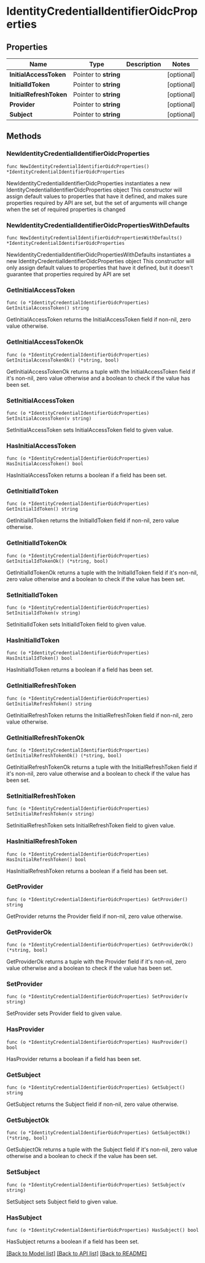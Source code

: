 # IdentityCredentialIdentifierOidcProperties

## Properties

Name | Type | Description | Notes
------------ | ------------- | ------------- | -------------
**InitialAccessToken** | Pointer to **string** |  | [optional] 
**InitialIdToken** | Pointer to **string** |  | [optional] 
**InitialRefreshToken** | Pointer to **string** |  | [optional] 
**Provider** | Pointer to **string** |  | [optional] 
**Subject** | Pointer to **string** |  | [optional] 

## Methods

### NewIdentityCredentialIdentifierOidcProperties

`func NewIdentityCredentialIdentifierOidcProperties() *IdentityCredentialIdentifierOidcProperties`

NewIdentityCredentialIdentifierOidcProperties instantiates a new IdentityCredentialIdentifierOidcProperties object
This constructor will assign default values to properties that have it defined,
and makes sure properties required by API are set, but the set of arguments
will change when the set of required properties is changed

### NewIdentityCredentialIdentifierOidcPropertiesWithDefaults

`func NewIdentityCredentialIdentifierOidcPropertiesWithDefaults() *IdentityCredentialIdentifierOidcProperties`

NewIdentityCredentialIdentifierOidcPropertiesWithDefaults instantiates a new IdentityCredentialIdentifierOidcProperties object
This constructor will only assign default values to properties that have it defined,
but it doesn't guarantee that properties required by API are set

### GetInitialAccessToken

`func (o *IdentityCredentialIdentifierOidcProperties) GetInitialAccessToken() string`

GetInitialAccessToken returns the InitialAccessToken field if non-nil, zero value otherwise.

### GetInitialAccessTokenOk

`func (o *IdentityCredentialIdentifierOidcProperties) GetInitialAccessTokenOk() (*string, bool)`

GetInitialAccessTokenOk returns a tuple with the InitialAccessToken field if it's non-nil, zero value otherwise
and a boolean to check if the value has been set.

### SetInitialAccessToken

`func (o *IdentityCredentialIdentifierOidcProperties) SetInitialAccessToken(v string)`

SetInitialAccessToken sets InitialAccessToken field to given value.

### HasInitialAccessToken

`func (o *IdentityCredentialIdentifierOidcProperties) HasInitialAccessToken() bool`

HasInitialAccessToken returns a boolean if a field has been set.

### GetInitialIdToken

`func (o *IdentityCredentialIdentifierOidcProperties) GetInitialIdToken() string`

GetInitialIdToken returns the InitialIdToken field if non-nil, zero value otherwise.

### GetInitialIdTokenOk

`func (o *IdentityCredentialIdentifierOidcProperties) GetInitialIdTokenOk() (*string, bool)`

GetInitialIdTokenOk returns a tuple with the InitialIdToken field if it's non-nil, zero value otherwise
and a boolean to check if the value has been set.

### SetInitialIdToken

`func (o *IdentityCredentialIdentifierOidcProperties) SetInitialIdToken(v string)`

SetInitialIdToken sets InitialIdToken field to given value.

### HasInitialIdToken

`func (o *IdentityCredentialIdentifierOidcProperties) HasInitialIdToken() bool`

HasInitialIdToken returns a boolean if a field has been set.

### GetInitialRefreshToken

`func (o *IdentityCredentialIdentifierOidcProperties) GetInitialRefreshToken() string`

GetInitialRefreshToken returns the InitialRefreshToken field if non-nil, zero value otherwise.

### GetInitialRefreshTokenOk

`func (o *IdentityCredentialIdentifierOidcProperties) GetInitialRefreshTokenOk() (*string, bool)`

GetInitialRefreshTokenOk returns a tuple with the InitialRefreshToken field if it's non-nil, zero value otherwise
and a boolean to check if the value has been set.

### SetInitialRefreshToken

`func (o *IdentityCredentialIdentifierOidcProperties) SetInitialRefreshToken(v string)`

SetInitialRefreshToken sets InitialRefreshToken field to given value.

### HasInitialRefreshToken

`func (o *IdentityCredentialIdentifierOidcProperties) HasInitialRefreshToken() bool`

HasInitialRefreshToken returns a boolean if a field has been set.

### GetProvider

`func (o *IdentityCredentialIdentifierOidcProperties) GetProvider() string`

GetProvider returns the Provider field if non-nil, zero value otherwise.

### GetProviderOk

`func (o *IdentityCredentialIdentifierOidcProperties) GetProviderOk() (*string, bool)`

GetProviderOk returns a tuple with the Provider field if it's non-nil, zero value otherwise
and a boolean to check if the value has been set.

### SetProvider

`func (o *IdentityCredentialIdentifierOidcProperties) SetProvider(v string)`

SetProvider sets Provider field to given value.

### HasProvider

`func (o *IdentityCredentialIdentifierOidcProperties) HasProvider() bool`

HasProvider returns a boolean if a field has been set.

### GetSubject

`func (o *IdentityCredentialIdentifierOidcProperties) GetSubject() string`

GetSubject returns the Subject field if non-nil, zero value otherwise.

### GetSubjectOk

`func (o *IdentityCredentialIdentifierOidcProperties) GetSubjectOk() (*string, bool)`

GetSubjectOk returns a tuple with the Subject field if it's non-nil, zero value otherwise
and a boolean to check if the value has been set.

### SetSubject

`func (o *IdentityCredentialIdentifierOidcProperties) SetSubject(v string)`

SetSubject sets Subject field to given value.

### HasSubject

`func (o *IdentityCredentialIdentifierOidcProperties) HasSubject() bool`

HasSubject returns a boolean if a field has been set.


[[Back to Model list]](../README.md#documentation-for-models) [[Back to API list]](../README.md#documentation-for-api-endpoints) [[Back to README]](../README.md)


